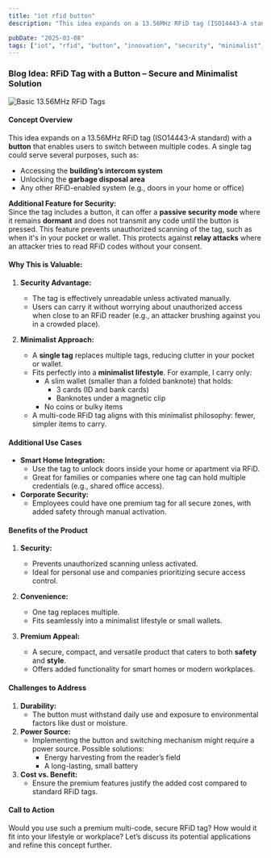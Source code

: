 ```yaml
---
title: "iot rfid button"
description: "This idea expands on a 13.56MHz RFiD tag (ISO14443-A standard) with a **button** that enables users to switch between multiple codes. A single tag could serve s..."

pubDate: "2025-03-08"
tags: ["iot", "rfid", "button", "innovation", "security", "minimalist", "smart-home"]
---
```


### Blog Idea: RFiD Tag with a Button – Secure and Minimalist Solution

![Basic 13.56MHz RFiD Tags](https://cdn1-shop.mikroe.com/img/product/rfid-tag-1356mhz/rfid-tag-1356mhz-large_default-1.jpg)

#### Concept Overview

This idea expands on a 13.56MHz RFiD tag (ISO14443-A standard) with a **button** that enables users to switch between multiple codes. A single tag could serve several purposes, such as:

*   Accessing the **building’s intercom system**
*   Unlocking the **garbage disposal area**
*   Any other RFiD-enabled system (e.g., doors in your home or office)

**Additional Feature for Security:**  
Since the tag includes a button, it can offer a **passive security mode** where it remains **dormant** and does not transmit any code until the button is pressed. This feature prevents unauthorized scanning of the tag, such as when it's in your pocket or wallet. This protects against **relay attacks** where an attacker tries to read RFiD codes without your consent.

#### Why This is Valuable:

1.  **Security Advantage:**
    
    *   The tag is effectively unreadable unless activated manually.
    *   Users can carry it without worrying about unauthorized access when close to an RFiD reader (e.g., an attacker brushing against you in a crowded place).
2.  **Minimalist Approach:**
    
    *   A **single tag** replaces multiple tags, reducing clutter in your pocket or wallet.
    *   Fits perfectly into a **minimalist lifestyle**. For example, I carry only:
        *   A slim wallet (smaller than a folded banknote) that holds:
            *   3 cards (ID and bank cards)
            *   Banknotes under a magnetic clip
        *   No coins or bulky items
    *   A multi-code RFiD tag aligns with this minimalist philosophy: fewer, simpler items to carry.

#### Additional Use Cases

*   **Smart Home Integration:**
    *   Use the tag to unlock doors inside your home or apartment via RFiD.
    *   Great for families or companies where one tag can hold multiple credentials (e.g., shared office access).
*   **Corporate Security:**
    *   Employees could have one premium tag for all secure zones, with added safety through manual activation.

#### Benefits of the Product

1.  **Security:**
    
    *   Prevents unauthorized scanning unless activated.
    *   Ideal for personal use and companies prioritizing secure access control.
2.  **Convenience:**
    
    *   One tag replaces multiple.
    *   Fits seamlessly into a minimalist lifestyle or small wallets.
3.  **Premium Appeal:**
    
    *   A secure, compact, and versatile product that caters to both **safety** and **style**.
    *   Offers added functionality for smart homes or modern workplaces.

#### Challenges to Address

1.  **Durability:**
    *   The button must withstand daily use and exposure to environmental factors like dust or moisture.
2.  **Power Source:**
    *   Implementing the button and switching mechanism might require a power source. Possible solutions:
        *   Energy harvesting from the reader’s field
        *   A long-lasting, small battery
3.  **Cost vs. Benefit:**
    *   Ensure the premium features justify the added cost compared to standard RFiD tags.

#### Call to Action

Would you use such a premium multi-code, secure RFiD tag? How would it fit into your lifestyle or workplace? Let’s discuss its potential applications and refine this concept further.